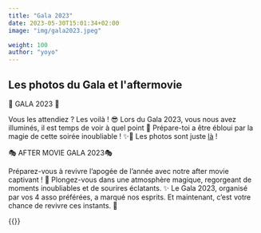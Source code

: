 ```yaml
---
title: "Gala 2023"
date: 2023-05-30T15:01:34+02:00
image: "img/gala2023.jpeg"

weight: 100
author: "yoyo"
---
```


## Les photos du Gala et l'aftermovie


📸 GALA 2023 📸

Vous les attendiez ? Les voilà ! 😎
Lors du Gala 2023, vous nous avez illuminés, il est temps de voir à quel point 🤩
Prépare-toi a être ébloui par la magie de cette soirée inoubliable ! ✨🎉 Les photos sont juste [là](https://www.facebook.com/media/set/?set=a.1169192967314181&type=3 "photos gala") ! 


🎭 AFTER MOVIE GALA 2023🎭

Préparez-vous à revivre l’apogée de l’année avec notre after movie captivant ! 🕺
Plongez-vous dans une atmosphère magique, regorgeant de moments inoubliables et de sourires éclatants. ✨
Le Gala 2023, organisé par vos 4 asso préférées, a marqué nos esprits. Et maintenant, c’est votre chance de revivre ces instants. 🥳

{{<youtube L-Jss3Qc-DE>}}
